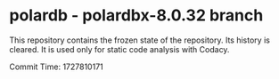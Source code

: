 # polardb - polardbx-8.0.32 branch

This repository contains the frozen state of the repository.
Its history is cleared. It is used only for static code
analysis with Codacy.

Commit Time: 1727810171